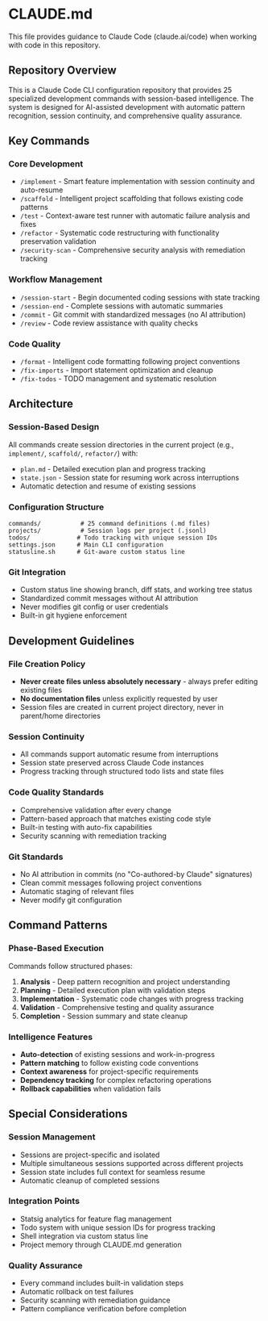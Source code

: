 # CLAUDE.md

This file provides guidance to Claude Code (claude.ai/code) when working with code in this repository.

## Repository Overview

This is a Claude Code CLI configuration repository that provides 25 specialized development commands with session-based intelligence. The system is designed for AI-assisted development with automatic pattern recognition, session continuity, and comprehensive quality assurance.

## Key Commands

### Core Development
- `/implement` - Smart feature implementation with session continuity and auto-resume
- `/scaffold` - Intelligent project scaffolding that follows existing code patterns
- `/test` - Context-aware test runner with automatic failure analysis and fixes
- `/refactor` - Systematic code restructuring with functionality preservation validation
- `/security-scan` - Comprehensive security analysis with remediation tracking

### Workflow Management
- `/session-start` - Begin documented coding sessions with state tracking
- `/session-end` - Complete sessions with automatic summaries
- `/commit` - Git commit with standardized messages (no AI attribution)
- `/review` - Code review assistance with quality checks

### Code Quality
- `/format` - Intelligent code formatting following project conventions
- `/fix-imports` - Import statement optimization and cleanup
- `/fix-todos` - TODO management and systematic resolution

## Architecture

### Session-Based Design
All commands create session directories in the current project (e.g., `implement/`, `scaffold/`, `refactor/`) with:
- `plan.md` - Detailed execution plan and progress tracking
- `state.json` - Session state for resuming work across interruptions
- Automatic detection and resume of existing sessions

### Configuration Structure
```
commands/           # 25 command definitions (.md files)
projects/           # Session logs per project (.jsonl)
todos/             # Todo tracking with unique session IDs
settings.json      # Main CLI configuration
statusline.sh      # Git-aware custom status line
```

### Git Integration
- Custom status line showing branch, diff stats, and working tree status
- Standardized commit messages without AI attribution
- Never modifies git config or user credentials
- Built-in git hygiene enforcement

## Development Guidelines

### File Creation Policy
- **Never create files unless absolutely necessary** - always prefer editing existing files
- **No documentation files** unless explicitly requested by user
- Session files are created in current project directory, never in parent/home directories

### Session Continuity
- All commands support automatic resume from interruptions
- Session state preserved across Claude Code instances
- Progress tracking through structured todo lists and state files

### Code Quality Standards
- Comprehensive validation after every change
- Pattern-based approach that matches existing code style
- Built-in testing with auto-fix capabilities
- Security scanning with remediation tracking

### Git Standards
- No AI attribution in commits (no "Co-authored-by Claude" signatures)
- Clean commit messages following project conventions
- Automatic staging of relevant files
- Never modify git configuration

## Command Patterns

### Phase-Based Execution
Commands follow structured phases:
1. **Analysis** - Deep pattern recognition and project understanding
2. **Planning** - Detailed execution plan with validation steps
3. **Implementation** - Systematic code changes with progress tracking
4. **Validation** - Comprehensive testing and quality assurance
5. **Completion** - Session summary and state cleanup

### Intelligence Features
- **Auto-detection** of existing sessions and work-in-progress
- **Pattern matching** to follow existing code conventions
- **Context awareness** for project-specific requirements
- **Dependency tracking** for complex refactoring operations
- **Rollback capabilities** when validation fails

## Special Considerations

### Session Management
- Sessions are project-specific and isolated
- Multiple simultaneous sessions supported across different projects
- Session state includes full context for seamless resume
- Automatic cleanup of completed sessions

### Integration Points
- Statsig analytics for feature flag management
- Todo system with unique session IDs for progress tracking
- Shell integration via custom status line
- Project memory through CLAUDE.md generation

### Quality Assurance
- Every command includes built-in validation steps
- Automatic rollback on test failures
- Security scanning with remediation guidance
- Pattern compliance verification before completion